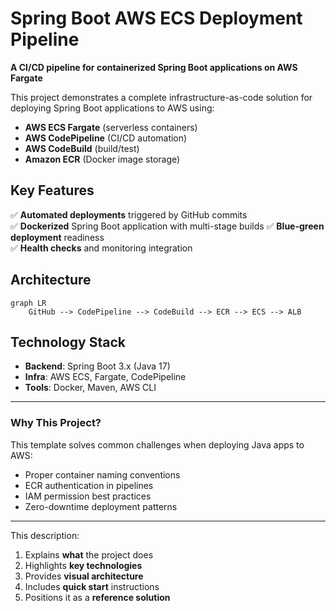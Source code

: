 

# **Spring Boot AWS ECS Deployment Pipeline**  
**A CI/CD pipeline for containerized Spring Boot applications on AWS Fargate**

This project demonstrates a complete infrastructure-as-code solution for deploying Spring Boot applications to AWS using:  
- **AWS ECS Fargate** (serverless containers)  
- **AWS CodePipeline** (CI/CD automation)  
- **AWS CodeBuild** (build/test)  
- **Amazon ECR** (Docker image storage)  

## **Key Features**  
✅ **Automated deployments** triggered by GitHub commits  
✅ **Dockerized** Spring Boot application with multi-stage builds 
✅ **Blue-green deployment** readiness  
✅ **Health checks** and monitoring integration  

## **Architecture**  
```mermaid  
graph LR  
    GitHub --> CodePipeline --> CodeBuild --> ECR --> ECS --> ALB  
```    

## **Technology Stack**  
- **Backend**: Spring Boot 3.x (Java 17)  
- **Infra**: AWS ECS, Fargate, CodePipeline  
- **Tools**: Docker, Maven, AWS CLI  

---

### **Why This Project?**  
This template solves common challenges when deploying Java apps to AWS:  
- Proper container naming conventions  
- ECR authentication in pipelines  
- IAM permission best practices  
- Zero-downtime deployment patterns  

---

This description:  
1. Explains **what** the project does  
2. Highlights **key technologies**  
3. Provides **visual architecture**  
4. Includes **quick start** instructions  
5. Positions it as a **reference solution**  
